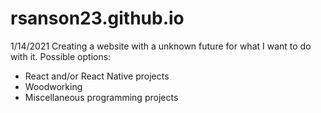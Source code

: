 # rsanson23.github.io
1/14/2021
Creating a website with a unknown future for what I want to do with it.
Possible options:
- React and/or React Native projects
- Woodworking 
- Miscellaneous programming projects
